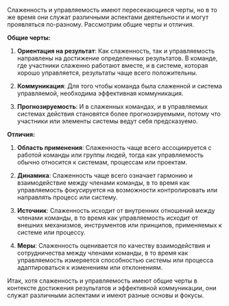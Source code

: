 Слаженность и управляемость имеют пересекающиеся черты, но в то же время они служат различными аспектами деятельности и могут проявляться по-разному. Рассмотрим общие черты и отличия.

**Общие черты:**

1. **Ориентация на результат**: Как слаженность, так и управляемость направлены на достижение определенных результатов. В команде, где участники слаженно работают вместе, и в системе, которая хорошо управляется, результаты чаще всего положительны.
    
2. **Коммуникация**: Для того чтобы команда была слаженной и система управляемой, необходима эффективная коммуникация.
    
3. **Прогнозируемость**: И в слаженных командах, и в управляемых системах действия становятся более прогнозируемыми, потому что участники или элементы системы ведут себя предсказуемо.
    

**Отличия:**

1. **Область применения**: Слаженность чаще всего ассоциируется с работой команды или группы людей, тогда как управляемость обычно относится к системам, процессам или проектам.
    
2. **Динамика**: Слаженность чаще всего означает гармонию и взаимодействие между членами команды, в то время как управляемость фокусируется на возможности контролировать или направлять процесс или систему.
    
3. **Источник**: Слаженность исходит от внутренних отношений между членами команды, в то время как управляемость исходит от внешних механизмов, инструментов или принципов, применяемых к системе или процессу.
    
4. **Меры**: Слаженность оценивается по качеству взаимодействия и сотрудничества между членами команды, в то время как управляемость измеряется способностью системы или процесса адаптироваться к изменениям или отклонениям.
    

Итак, хотя слаженность и управляемость имеют общие черты в контексте достижения результатов и эффективной коммуникации, они служат различными аспектами и имеют разные основы и фокусы.